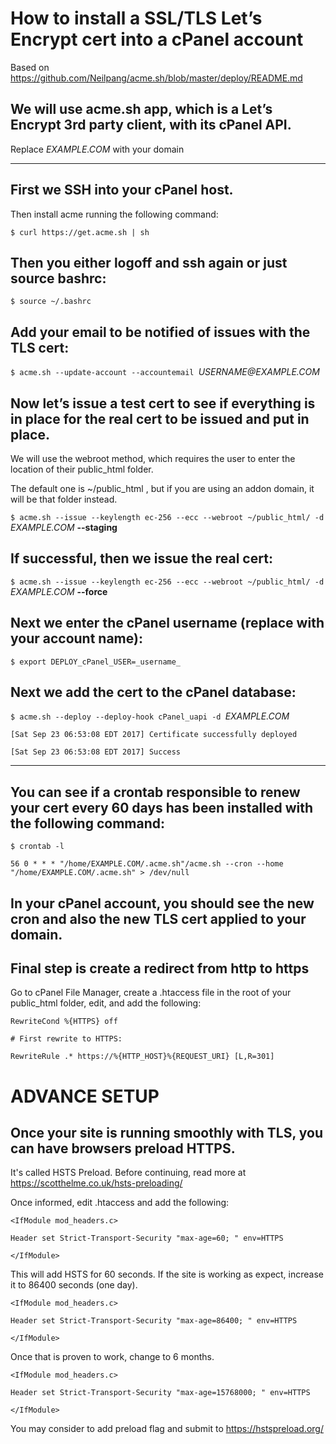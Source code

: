 # How to install a SSL/TLS Let’s Encrypt cert into a cPanel account
Based on https://github.com/Neilpang/acme.sh/blob/master/deploy/README.md

## We will use acme.sh app, which is a Let’s Encrypt 3rd party client, with its cPanel API.
Replace _EXAMPLE.COM_ with your domain
***

## First we SSH into your cPanel host.
Then install acme running the following command:

`$ curl https://get.acme.sh | sh`

## Then you either logoff and ssh again or just source bashrc:

`$ source ~/.bashrc`

## Add your email to be notified of issues with the TLS cert:

`$ acme.sh --update-account --accountemail `_USERNAME@EXAMPLE.COM_

## Now let’s issue a test cert to see if everything is in place for the real cert to be issued and put in place.
We will use the webroot method, which requires the user to enter the location of their public_html folder. 

The default one is ~/public_html , but if you are using an addon domain, it will be that folder instead.

`$ acme.sh --issue --keylength ec-256 --ecc --webroot ~/public_html/ -d `_EXAMPLE.COM_ **--staging**

## If successful, then we issue the real cert:
`$ acme.sh --issue --keylength ec-256 --ecc --webroot ~/public_html/ -d `_EXAMPLE.COM_ **--force**

## Next we enter the cPanel username (replace with your account name):
`$ export DEPLOY_cPanel_USER=_username_`

## Next we add the cert to the cPanel database:
`$ acme.sh --deploy --deploy-hook cPanel_uapi -d `_EXAMPLE.COM_

`[Sat Sep 23 06:53:08 EDT 2017] Certificate successfully deployed`

`[Sat Sep 23 06:53:08 EDT 2017] Success`

***

## You can see if a crontab responsible to renew your cert every 60 days has been installed with the following command:

`$ crontab -l`

`56 0 * * * "/home/EXAMPLE.COM/.acme.sh"/acme.sh --cron --home "/home/EXAMPLE.COM/.acme.sh" > /dev/null`

## In your cPanel account, you should see the new cron and also the new TLS cert applied to your domain.

## **Final step is create a redirect from http to https**
Go to cPanel File Manager, create a .htaccess file in the root of your public_html folder, edit, and add the following:

`RewriteCond %{HTTPS} off`

`# First rewrite to HTTPS:`

`RewriteRule .* https://%{HTTP_HOST}%{REQUEST_URI} [L,R=301]`


# ADVANCE SETUP

## Once your site is running smoothly with TLS, you can have browsers preload HTTPS.

It's called HSTS Preload. Before continuing, read more at https://scotthelme.co.uk/hsts-preloading/

Once informed, edit .htaccess and add the following:

`<IfModule mod_headers.c>`

`Header set Strict-Transport-Security "max-age=60; " env=HTTPS`

`</IfModule>`

This will add HSTS for 60 seconds. If the site is working as expect, increase it to 86400 seconds (one day).


`<IfModule mod_headers.c>`

`Header set Strict-Transport-Security "max-age=86400; " env=HTTPS`

`</IfModule>`

Once that is proven to work, change to 6 months.


`<IfModule mod_headers.c>`

`Header set Strict-Transport-Security "max-age=15768000; " env=HTTPS`

`</IfModule>`

You may consider to add preload flag and submit to https://hstspreload.org/